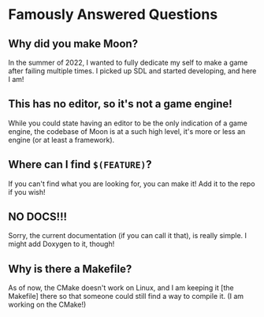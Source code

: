 # Famously Answered Questions

## Why did you make Moon?
In the summer of 2022, I wanted to fully dedicate my self to make a game after failing multiple times. I picked up SDL and started developing, and here I am! 

## This has no editor, so it's not a game engine!
While you could state having an editor to be the only indication of a game engine, the codebase of Moon is at a such high level, it's more or less an engine (or at least a framework).

## Where can I find `$(FEATURE)`?
If you can't find what you are looking for, you can make it! Add it to the repo if you wish!

## NO DOCS!!!
Sorry, the current documentation (if you can call it that), is really simple. I might add Doxygen to it, though!

## Why is there a Makefile?
As of now, the CMake doesn't work on Linux, and I am keeping it [the Makefile] there so that someone could still find a way to compile it. (I am working on the CMake!) 